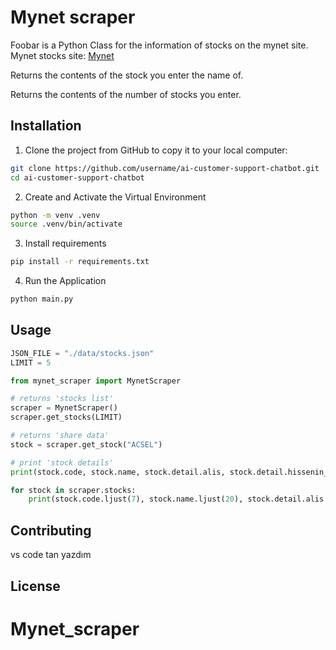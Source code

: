 # Mynet scraper

Foobar is a Python Class for the information of stocks on the mynet site.
Mynet stocks site: [Mynet](https://finans.mynet.com/borsa/hisseler/)

Returns the contents of the stock you enter the name of.

Returns the contents of the number of stocks you enter.

## Installation

1. Clone the project from GitHub to copy it to your local computer:

```bash
git clone https://github.com/username/ai-customer-support-chatbot.git
cd ai-customer-support-chatbot
```

2. Create and Activate the Virtual Environment

```bash
python -m venv .venv
source .venv/bin/activate
```

3. Install requirements

```bash
pip install -r requirements.txt
```

4. Run the Application

```bash
python main.py
```

## Usage

```python
JSON_FILE = "./data/stocks.json"
LIMIT = 5

from mynet_scraper import MynetScraper

# returns 'stocks list'
scraper = MynetScraper()
scraper.get_stocks(LIMIT)

# returns 'share data'
stock = scraper.get_stock("ACSEL")

# print 'stock details'
print(stock.code, stock.name, stock.detail.alis, stock.detail.hissenin_ilk_islem_tarihi, stock.detail.satis, type(stock.detail))

for stock in scraper.stocks:
    print(stock.code.ljust(7), stock.name.ljust(20), stock.detail.alis.ljust(8), stock.detail.satis.ljust(8))
```

## Contributing
vs code tan yazdım

## License

# Mynet_scraper
